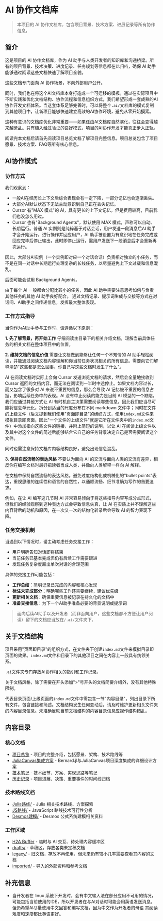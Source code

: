# AI 协作文档库

> 本项目的 AI 协作文档库，包含项目背景、技术方案、进展记录等所有协作信息。

## 简介

这是项目的 AI 协作文档库，作为 AI 助手与人类开发者的知识库和沟通桥梁。所有的项目背景、技术决策、进度记录、任务规划等信息都在此归档，确保 AI 助手能够通过阅读这些文档快速了解项目全貌。

这些文档专门面向 AI 协作场景，不向外部用户公开。

同时，我们也在将这个AI文档库本身打造成一个可迁移的模板。通过在实际项目中不断实践和优化文档结构、协作流程和信息组织方式，我们希望形成一套成熟的AI协作开发文档体系。当这套体系足够完善时，可以将整个`.ai/`文档库的模式复制到其他项目中，让新项目能够快速建立高效的AI协作环境，避免从零开始摸索。

这种有意识的文档库优化非常重要——如果任由AI文档库自然演化，往往会变得越来越紊乱。只有植入经过验证的良好模式，项目的AI协作开发才能真正步入正轨。

阅读完本文档后请首先阅读项目总览文档了解项目完整信息。项目总览包含了项目愿景、技术方案、FAQ等所有核心信息。

## AI协作模式

### 协作方式

我们观察到：

- 一般AI在经历长上下文后综合表现会有一定下降，一部分记忆也会逐渐丢失。
- 大部分AI默认状态下无法主动意识到自己正在丢失记忆。
- Cursor 有"MAX 模式"的 AI，具有更长的上下文记忆，但是费用较高，目前我们也没怎么用过。
- Cursor 也有"Background Agents"，默认使用 MAX 模式，声称可以自动、长期运行。普通 AI 实例则是纯粹基于对话会话，用户发送一段消息后AI 助手才会开始运行，进行操作并回应用户，AI 助手被设置为有意识地在任务完成或回应完毕后停止输出，此时即停止运行，需用户发送下一段消息后才会重新再次运行。

因此，大部分AI实例（一个实例即对应一个对话会话）负责相对独立的小任务，而不是在同一对话中长期运行处理复杂的长线任务，以尽量避免上下文过载和信息混乱。

后面可能会试用 Background Agents。

由于每个 AI 一般都会分配比较小的任务，因此 AI 助手需要注意思考如何与负责其他任务的其他 AI 助手良好配合。
通过文档记录、提示词生成与交接等方式在对话间、AI助手之间传递信息，发挥最大整体表现。

### 工作方式指导

当你作为AI助手参与工作时，请遵循以下原则：

**1. 先了解背景，再开始工作**
仔细阅读主目录下的相关介绍文档，理解当前具体任务的相关文档在整体项目中的位置。

**2. 维持文档的信息价值**
需要让文档做到能够让任何一个不知情的 AI 助手轻松阅读，并能通过阅读文档内容理解和你当前任务状况相关的所有信息。需要向它们解释清楚"这些都是怎么回事，你自己写这些文档时发生了什么"。

AI 在阅读文档时实际上会向 Cursor 发送浏览文档的请求，然后会全量地接收到 Cursor 返回的文档内容，而无法在阅读到一半时中途停止。如果文档内容过长，而又包含了很多对 AI 来说不重要的信息，那么会导致 AI 记忆被不重要的信息占据，影响后续任务中的表现。AI 没有中止阅读的能力是目前 AI 模型的一个缺陷，我们应通过其他方式让 AI 有时机自主决策需要阅读哪些信息。因此我们应当尽可能将信息单元化，拆分到适当的尺度分布在不同 markdown 文件中；同时在文件的上级文件（后文提到我们使用"页面即目录"的组织方式，使用`index.md`文件来模拟目录即页面，因此"一个文件的上级文件"就是它所在文件夹中的`index.md`文件）中添加指向这些文件的链接，并附上简短的说明，以让 AI 在阅读上级文件以及其中对这个文件的简述后能够结合它自己的任务背景决定自己是否需要阅读这个文件。

同时也需注意保持文档库内容结构良好，避免出现信息混乱。

**3. 保持自然流畅的表达风格**
不要认为面向 AI 的交流与面向人类的交流有差异，相反你在编写文档时最好把读者当成人类，并像向人类解释一样向 AI 解释。

在文档中保持自然流畅的表达风格，避免过度结构化或机械化的"bullet points"表达，重视思维的连续性和语言的自然性，以通顺流畅、细节准确为写作的首要追求。

例如，在让 AI 编写这几节时 AI 非常容易倾向于将这些指导内容写成分点形式，但我们的经验观察到这种表达方式会导致信息失真，让 AI 在实质上并不理解这些内容背后的动机和原因，在一次又一次的结构化转录后会导致 AI 的智力表现下降。

### 任务交接机制

当遇到以下情况时，请主动考虑任务交接工作：
- 用户明确告知对话即将结束
- 当前任务已基本完成但仍有后续工作需要跟进
- 发现任务复杂度超出单次对话的合理范围

具体的交接工作可能包括：

- **工作总结**：简明记录已完成的内容和核心发现
- **标注未完成部分**：明确哪些工作还需要继续，建议优先级
- **更新相关文档**：确保重要信息被记录在持久化的文档中
- **准备交接信息**：为下一个AI助手准备必要的背景说明或提示词

> 面向后续AI助手以及开发者（而非面向用户，这些文档都不方便让用户阅读）留下的文档应当放在`/.ai/`文件夹下。



## 关于文档结构

项目采用"页面即目录"的组织方式，在文件夹下创建`index.md`文件来模拟目录即页面的效果。`index.md`文件和目录下的其他项目之间在内容上一般具有统领关系。

`.ai`文件夹专门存放AI协作相关的指引和工作记录。

关于文档风格，除了需要在开头添加">"号开头的文档简要介绍外，没有其他特殊限制。

代表目录页面/上级页面的`index.md`文件中需包含一节"内容目录"，列出目录下所有文件，包含链接和简述。文档结构发生任何变动后，请及时维护更新相关文件夹的内容目录信息。未准确反映当前文档结构的内容目录信息应视作结构错乱。




## 内容目录

### 核心文档
- [项目总览](./项目总览.md) - 项目的完整介绍，包括愿景、架构、技术路线等
- [JuliaCanvas集成方案](./JuliaCanvas集成方案.md) - Bernard.jl与JuliaCanvas项目深度集成的详细设计方案
- [技术笔记](./技术笔记.md) - 技术细节、方案、实现思路等笔记
- [历史记录](./历史记录.md) - 项目进展、决策、重要事件的时间线归档

### 技术路线文档
- [Julia路线/](./Julia路线/) - Julia 相关技术路线、方案探索
- [JS路线/](./JS路线/) - JavaScript 路线技术可行性分析
- [Desmos建模/](./Desmos建模/) - Desmos 公式系统建模相关资料

### 工作区域
- [H2A Buffer](./H2A%20Buffer.md) - 临时与 AI 交互、待处理内容缓冲区
- [drafts/](./drafts/) - 草稿区，存放各类未定稿文档
- [legacy/](./legacy/) - 旧文档，存放不再使用，但未来仍有较小几率需要查看其内容的文档
- [imported/](./imported/) - 导入的外部资料和参考文档




## 补充信息

- 当开发者在 linux 系统下开发时，会有中文输入法在部分应用不可用的情况，可能包括当前使用的IDE，所以开发者在与AI对话时可能会用英语发送消息。但仍希望AI尽量使用中文回答和编写文档，因为中文作为开发者的母语 其阅读难度和速度都比英语更好。